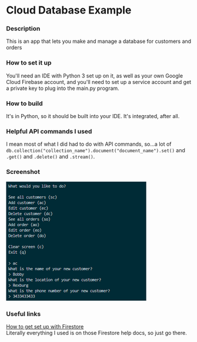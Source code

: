 # Cloud Database Example

### Description
This is an app that lets you make and manage a database for customers and orders

### How to set it up
You'll need an IDE with Python 3 set up on it, as well as your own Google Cloud Firebase account, and you'll need to set up a service account and get a private key to plug into the main.py program.

### How to build
It's in Python, so it should be built into your IDE. It's integrated, after all.

### Helpful API commands I used
I mean most of what I did had to do with API commands, so...a lot of `db.collection("collection_name").document("document_name").set()` and `.get()` and `.delete()` and `.stream()`.

### Screenshot
![screenshot of program working](https://github.com/adamsricks/Cloud-Database-Example/blob/master/program_working.png)

### Useful links
[How to get set up with Firestore](https://firebase.google.com/docs/firestore/quickstart)  
Literally everything I used is on those Firestore help docs, so just go there.
